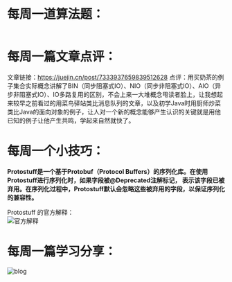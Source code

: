 # 每周一道算法题：

```java

```
# 每周一篇文章点评：
文章链接：https://juejin.cn/post/7333937659839512628
点评：用买奶茶的例子集合实际概念讲解了BIN（同步阻塞式IO）、NIO（同步非阻塞式IO）、AIO（异步非阻塞式IO）、IO多路复用的区别，不会上来一大堆概念甩读者脸上，让我想起来较早之前看过的用菜鸟驿站类比消息队列的文章，以及初学Java时用厨师炒菜类比Java的面向对象的例子，让人对一个新的概念能够产生认识的关键就是用他已知的例子让他产生共鸣，学起来自然就快了。
# 每周一个小技巧：
**Protostuff是一个基于Protobuf（Protocol Buffers）的序列化库。在使用Protostuff进行序列化时，如果字段被@Deprecated注解标记，
表示该字段已被弃用。在序列化过程中，Protostuff默认会忽略这些被弃用的字段，以保证序列化的兼容性。** </br>

Protostuff 的官方解释：</br>
![官方解释](https://github.com/Crebest/itageek-arts-plan/blob/main/cc/2024-05-31/note.png)


# 每周一篇学习分享：
![blog]()
